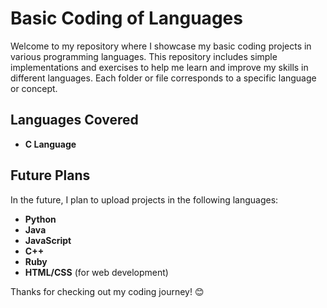 # Basic Coding of Languages

Welcome to my repository where I showcase my basic coding projects in various programming languages. This repository includes simple implementations and exercises to help me learn and improve my skills in different languages. Each folder or file corresponds to a specific language or concept.

## Languages Covered

- **C Language**

## Future Plans

In the future, I plan to upload projects in the following languages:

- **Python**
- **Java**
- **JavaScript**
- **C++**
- **Ruby**
- **HTML/CSS** (for web development)

Thanks for checking out my coding journey! 😊
